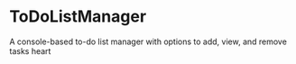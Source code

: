 # ToDoListManager
A console-based to-do list manager with options to add, view, and remove tasks
heart